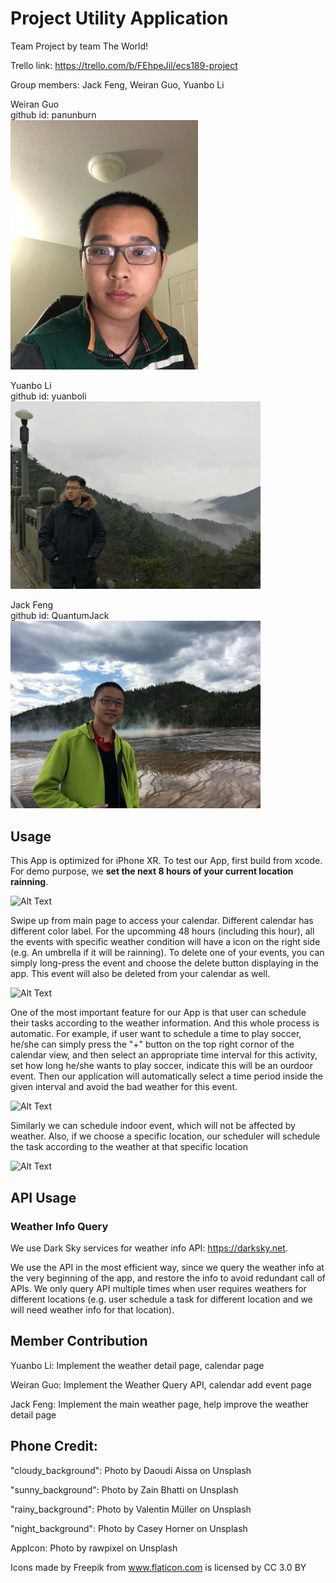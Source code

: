 # Project Utility Application
Team Project by team The World!

Trello link: https://trello.com/b/FEhpeJil/ecs189-project

Group members: Jack Feng, Weiran Guo, Yuanbo Li

Weiran Guo <br />
github id: panunburn <br />
<img src="./pic/weiran.jpg" alt="Weiran" width="300"/>


Yuanbo Li <br />
github id: yuanboli <br />
<img src="./pic/yuanbo.jpg" alt="Yuanbo" width="400"/>

Jack Feng <br />
github id: QuantumJack <br />
<img src="./pic/jack.jpg" alt="Jack" width="400"/>


## Usage
This App is optimized for iPhone XR.
To test our App, first build from xcode. For demo purpose, we **set the next 8 hours of your current location rainning**.

![Alt Text](https://github.com/ECS189E/utilityApp/blob/master/demo/image1.gif)

Swipe up from main page to access your calendar. Different calendar has different color label. For the upcomming 48 hours (including this hour), all the events with specific weather condition will have a icon on the right side (e.g. An umbrella if it will be rainning).
To delete one of your events, you can simply long-press the event and choose the delete button displaying in the app. This event will also be deleted from your calendar as well.

![Alt Text](https://github.com/ECS189E/utilityApp/blob/master/demo/image2.gif)

One of the most important feature for our App is that user can schedule their tasks according to the weather information. And this whole process is automatic. For example, if user want to schedule a time to play soccer, he/she can simply press the "+" button on the top right cornor of the calendar view, and then select an appropriate time interval for this activity, set how long he/she wants to play soccer, indicate this will be an ourdoor event. Then our application will automatically select a time period inside the given interval and avoid the bad weather for this event.

![Alt Text](https://github.com/ECS189E/utilityApp/blob/master/demo/image3.gif)

Similarly we can schedule indoor event, which will not be affected by weather. Also, if we choose a specific location, our scheduler will schedule the task according to the weather at that specific location

![Alt Text](https://github.com/ECS189E/utilityApp/blob/master/demo/image4.gif)

## API Usage
### Weather Info Query
We use Dark Sky services for weather info API: https://darksky.net.

We use the API in the most efficient way, since we query the weather info at the very beginning of the app, and restore the info to avoid redundant call of APIs. We only query API multiple times when user requires weathers for different locations (e.g. user schedule a task for different location and we will need weather info for that location).
## Member Contribution
Yuanbo Li: Implement the weather detail page, calendar page

Weiran Guo: Implement the Weather Query API, calendar add event page

Jack Feng: Implement the main weather page, help improve the weather detail page
## Phone Credit:
"cloudy_background": Photo by Daoudi Aissa on Unsplash

"sunny_background": Photo by Zain Bhatti on Unsplash

"rainy_background": Photo by Valentin Müller on Unsplash

"night_background": Photo by Casey Horner on Unsplash

AppIcon: Photo by rawpixel on Unsplash

Icons made by Freepik from www.flaticon.com is licensed by CC 3.0 BY


